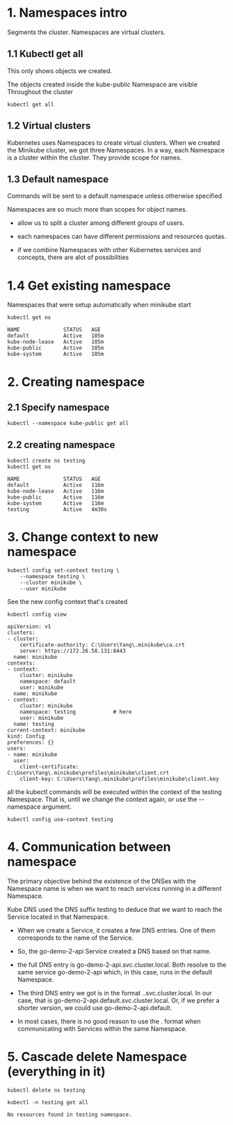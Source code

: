 # 1. Namespaces intro
Segments the cluster. Namespaces are virtual clusters.

## 1.1 Kubectl get all 
This only shows objects we created.

The objects created inside the kube-public Namespace are visible Throughout the cluster

```
kubectl get all
```

## 1.2 Virtual clusters
Kubernetes uses Namespaces to create virtual clusters. When we created the Minikube cluster, we got three Namespaces. In a way, each Namespace is a cluster within the cluster. They provide scope for names.

## 1.3 Default namespace
Commands will be sent to a default namespace unless otherwise specified

Namespaces are so much more than scopes for object names.

* allow us to split a cluster among different groups of users.

* each namespaces can have different permissions and resources quotas.

* if we combine Namespaces with other Kubernetes services and concepts, there are alot of possibilities

# 1.4 Get existing namespace
Namespaces that were setup automatically when minikube start
```
kubectl get ns

NAME              STATUS   AGE
default           Active   105m
kube-node-lease   Active   105m
kube-public       Active   105m
kube-system       Active   105m
```

# 2. Creating namespace
## 2.1 Specify namespace
```
kubectl --namespace kube-public get all
```

## 2.2 creating namespace
```
kubectl create ns testing
kubectl get ns

NAME              STATUS   AGE
default           Active   116m
kube-node-lease   Active   116m
kube-public       Active   116m
kube-system       Active   116m
testing           Active   4m30s
```

# 3. Change context to new namespace
```
kubectl config set-context testing \
    --namespace testing \
    --cluster minikube \
    --user minikube
```
See the new config context that's created
```
kubectl config view
```
```
apiVersion: v1
clusters:
- cluster:
    certificate-authority: C:\Users\Yang\.minikube\ca.crt
    server: https://172.26.58.131:8443
  name: minikube
contexts:
- context:
    cluster: minikube
    namespace: default
    user: minikube
  name: minikube
- context:
    cluster: minikube
    namespace: testing            # here
    user: minikube
  name: testing
current-context: minikube
kind: Config
preferences: {}
users:
- name: minikube
  user:
    client-certificate: C:\Users\Yang\.minikube\profiles\minikube\client.crt
    client-key: C:\Users\Yang\.minikube\profiles\minikube\client.key
```
all the kubectl commands will be executed within the context of the testing Namespace. That is, until we change the context again, or use the --namespace argument.
```
kubectl config use-context testing
```

# 4. Communication between namespace

The primary objective behind the existence of the DNSes with the Namespace name is when we want to reach services running in a different Namespace.

Kube DNS used the DNS suffix testing to deduce that we want to reach the Service located in that Namespace.

* When we create a Service, it creates a few DNS entries. One of them corresponds to the name of the Service.

* So, the go-demo-2-api Service created a DNS based on that name.

* the full DNS entry is go-demo-2-api.svc.cluster.local. Both resolve to the same service go-demo-2-api which, in this case, runs in the default Namespace.

* The third DNS entry we got is in the format <service-name>.<namespace-name>.svc.cluster.local. In our case, that is go-demo-2-api.default.svc.cluster.local. Or, if we prefer a shorter version, we could use go-demo-2-api.default.

* In most cases, there is no good reason to use the <service-name>.<namespace-name> format when communicating with Services within the same Namespace.

# 5. Cascade delete Namespace (everything in it)
```
kubectl delete ns testing

kubectl -n testing get all

No resources found in testing namespace.
```